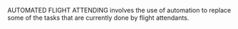 AUTOMATED FLIGHT ATTENDING involves the use of automation to replace some of the tasks that are currently done by flight attendants.
